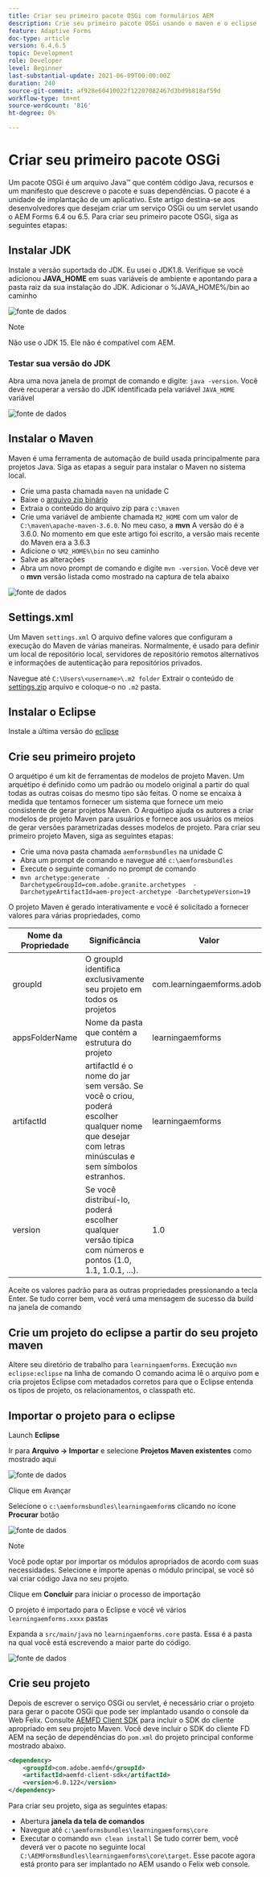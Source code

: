 ```yaml
---
title: Criar seu primeiro pacote OSGi com formulários AEM
description: Crie seu primeiro pacote OSGi usando o maven e o eclipse
feature: Adaptive Forms
doc-type: article
version: 6.4,6.5
topic: Development
role: Developer
level: Beginner
last-substantial-update: 2021-06-09T00:00:00Z
duration: 240
source-git-commit: af928e60410022f12207082467d3bd9b818af59d
workflow-type: tm+mt
source-wordcount: '816'
ht-degree: 0%

---
```



# Criar seu primeiro pacote OSGi

Um pacote OSGi é um arquivo Java™ que contém código Java, recursos e um manifesto que descreve o pacote e suas dependências. O pacote é a unidade de implantação de um aplicativo. Este artigo destina-se aos desenvolvedores que desejam criar um serviço OSGi ou um servlet usando o AEM Forms 6.4 ou 6.5. Para criar seu primeiro pacote OSGi, siga as seguintes etapas:


## Instalar JDK

Instale a versão suportada do JDK. Eu usei o JDK1.8. Verifique se você adicionou **JAVA_HOME** em suas variáveis de ambiente e apontando para a pasta raiz da sua instalação do JDK.
Adicionar o %JAVA_HOME%/bin ao caminho

![fonte de dados](assets/java-home.JPG)

>[!NOTE]
> Não use o JDK 15. Ele não é compatível com AEM.

### Testar sua versão do JDK

Abra uma nova janela de prompt de comando e digite: `java -version`. Você deve recuperar a versão do JDK identificada pela variável `JAVA_HOME` variável

![fonte de dados](assets/java-version.JPG)

## Instalar o Maven

Maven é uma ferramenta de automação de build usada principalmente para projetos Java. Siga as etapas a seguir para instalar o Maven no sistema local.

* Crie uma pasta chamada `maven` na unidade C
* Baixe o [arquivo zip binário](http://maven.apache.org/download.cgi)
* Extraia o conteúdo do arquivo zip para `c:\maven`
* Crie uma variável de ambiente chamada `M2_HOME` com um valor de `C:\maven\apache-maven-3.6.0`. No meu caso, a **mvn** A versão do é a 3.6.0. No momento em que este artigo foi escrito, a versão mais recente do Maven era a 3.6.3
* Adicione o `%M2_HOME%\bin` no seu caminho
* Salve as alterações
* Abra um novo prompt de comando e digite `mvn -version`. Você deve ver o **mvn** versão listada como mostrado na captura de tela abaixo

![fonte de dados](assets/mvn-version.JPG)

## Settings.xml

Um Maven `settings.xml` O arquivo define valores que configuram a execução do Maven de várias maneiras. Normalmente, é usado para definir um local de repositório local, servidores de repositório remotos alternativos e informações de autenticação para repositórios privados.

Navegue até `C:\Users\<username>\.m2 folder`
Extrair o conteúdo de [settings.zip](assets/settings.zip) arquivo e coloque-o no `.m2` pasta.

## Instalar o Eclipse

Instale a última versão do [eclipse](https://www.eclipse.org/downloads/)

## Crie seu primeiro projeto

O arquétipo é um kit de ferramentas de modelos de projeto Maven. Um arquétipo é definido como um padrão ou modelo original a partir do qual todas as outras coisas do mesmo tipo são feitas. O nome se encaixa à medida que tentamos fornecer um sistema que fornece um meio consistente de gerar projetos Maven. O Arquétipo ajuda os autores a criar modelos de projeto Maven para usuários e fornece aos usuários os meios de gerar versões parametrizadas desses modelos de projeto.
Para criar seu primeiro projeto Maven, siga as seguintes etapas:

* Crie uma nova pasta chamada `aemformsbundles` na unidade C
* Abra um prompt de comando e navegue até `c:\aemformsbundles`
* Execute o seguinte comando no prompt de comando
* `mvn archetype:generate  -DarchetypeGroupId=com.adobe.granite.archetypes  -DarchetypeArtifactId=aem-project-archetype -DarchetypeVersion=19`

O projeto Maven é gerado interativamente e você é solicitado a fornecer valores para várias propriedades, como

| Nome da Propriedade | Significância | Valor |
|------------------------|---------------------------------------|---------------------|
| groupId | O groupId identifica exclusivamente seu projeto em todos os projetos | com.learningaemforms.adobe |
| appsFolderName | Nome da pasta que contém a estrutura do projeto | learningaemforms |
| artifactId | artifactId é o nome do jar sem versão. Se você o criou, poderá escolher qualquer nome que desejar com letras minúsculas e sem símbolos estranhos. | learningaemforms |
| version | Se você distribuí-lo, poderá escolher qualquer versão típica com números e pontos (1.0, 1.1, 1.0.1, ...). | 1.0 |

Aceite os valores padrão para as outras propriedades pressionando a tecla Enter.
Se tudo correr bem, você verá uma mensagem de sucesso da build na janela de comando

## Crie um projeto do eclipse a partir do seu projeto maven

Altere seu diretório de trabalho para `learningaemforms`.
Execução `mvn eclipse:eclipse` na linha de comando O comando acima lê o arquivo pom e cria projetos Eclipse com metadados corretos para que o Eclipse entenda os tipos de projeto, os relacionamentos, o classpath etc.

## Importar o projeto para o eclipse

Launch **Eclipse**

Ir para **Arquivo -> Importar** e selecione **Projetos Maven existentes** como mostrado aqui

![fonte de dados](assets/import-mvn-project.JPG)

Clique em Avançar

Selecione o `c:\aemformsbundles\learningaemform`s clicando no ícone **Procurar** botão

![fonte de dados](assets/select-mvn-project.JPG)

>[!NOTE]
>Você pode optar por importar os módulos apropriados de acordo com suas necessidades. Selecione e importe apenas o módulo principal, se você só vai criar código Java no seu projeto.

Clique em **Concluir** para iniciar o processo de importação

O projeto é importado para o Eclipse e você vê vários `learningaemforms.xxxx` pastas

Expanda a `src/main/java` no `learningaemforms.core` pasta. Essa é a pasta na qual você está escrevendo a maior parte do código.

![fonte de dados](assets/learning-core.JPG)

## Crie seu projeto

Depois de escrever o serviço OSGi ou servlet, é necessário criar o projeto para gerar o pacote OSGi que pode ser implantado usando o console da Web Felix. Consulte [AEMFD Client SDK](https://repo.adobe.com/nexus/content/repositories/public/com/adobe/aemfd/aemfd-client-sdk/) para incluir o SDK do cliente apropriado em seu projeto Maven. Você deve incluir o SDK do cliente FD AEM na seção de dependências do `pom.xml` do projeto principal conforme mostrado abaixo.

```xml
<dependency>
    <groupId>com.adobe.aemfd</groupId>
    <artifactId>aemfd-client-sdk</artifactId>
    <version>6.0.122</version>
</dependency>
```

Para criar seu projeto, siga as seguintes etapas:

* Abertura **janela da tela de comandos**
* Navegue até `c:\aemformsbundles\learningaemforms\core`
* Executar o comando `mvn clean install`
Se tudo correr bem, você deverá ver o pacote no seguinte local `C:\AEMFormsBundles\learningaemforms\core\target`. Esse pacote agora está pronto para ser implantado no AEM usando o Felix web console.
